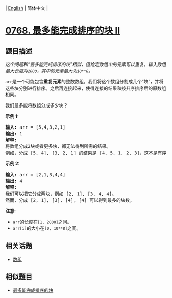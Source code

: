 
| [English](README_EN.md) | 简体中文 |
# [0768. 最多能完成排序的块 II](https://leetcode-cn.com/problems/max-chunks-to-make-sorted-ii/)
## 题目描述
<p><em>这个问题和&ldquo;最多能完成排序的块&rdquo;相似，但给定数组中的元素可以重复，输入数组最大长度为<code>2000</code>，其中的元素最大为<code>10**8</code>。</em></p>

<p><code>arr</code>是一个可能包含<strong>重复元素</strong>的整数数组，我们将这个数组分割成几个&ldquo;块&rdquo;，并将这些块分别进行排序。之后再连接起来，使得连接的结果和按升序排序后的原数组相同。</p>

<p>我们最多能将数组分成多少块？</p>

<p><strong>示例&nbsp;1:</strong></p>

<pre>
<strong>输入:</strong> arr = [5,4,3,2,1]
<strong>输出:</strong> 1
<strong>解释:</strong>
将数组分成2块或者更多块，都无法得到所需的结果。
例如，分成 [5, 4], [3, 2, 1] 的结果是 [4, 5, 1, 2, 3]，这不是有序的数组。 
</pre>

<p><strong>示例 2:</strong></p>

<pre>
<strong>输入:</strong> arr = [2,1,3,4,4]
<strong>输出:</strong> 4
<strong>解释:</strong>
我们可以把它分成两块，例如 [2, 1], [3, 4, 4]。
然而，分成 [2, 1], [3], [4], [4] 可以得到最多的块数。 
</pre>

<p><strong>注意:</strong></p>

<ul>
	<li><code>arr</code>的长度在<code>[1, 2000]</code>之间。</li>
	<li><code>arr[i]</code>的大小在<code>[0, 10**8]</code>之间。</li>
</ul>

## 相关话题
- [数组](https://leetcode-cn.com/tag/array)
## 相似题目
- [最多能完成排序的块](../max-chunks-to-make-sorted/README.md)
